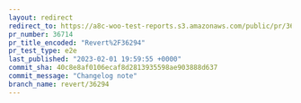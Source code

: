 ```yaml
---
layout: redirect
redirect_to: https://a8c-woo-test-reports.s3.amazonaws.com/public/pr/36714/e2e/index.html
pr_number: 36714
pr_title_encoded: "Revert%2F36294"
pr_test_type: e2e
last_published: "2023-02-01 19:59:55 +0000"
commit_sha: 40c8e8af0106ecaf8d2813935598ae903888d637
commit_message: "Changelog note"
branch_name: revert/36294
---
```

